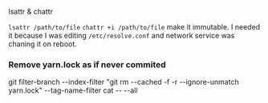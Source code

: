 lsattr & chattr 

`lsattr /path/to/file` 
`chattr +i /path/to/file` make it immutable. I needed it because I was editing `/etc/resolve.conf` and network service was chaning it on reboot.

### Remove yarn.lock as if never commited
git filter-branch --index-filter "git rm --cached -f -r --ignore-unmatch yarn.lock" --tag-name-filter cat -- --all
